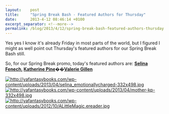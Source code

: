 ```yaml
---
layout:    post
title:     "Spring Break Bash - Featured Authors for Thursday"
date:      2013-4-12 08:46:14 +0100
excerpt_separator: <!--more-->
permalink: /blog/2013/4/12/spring-break-bash-featured-authors-thursday
---
```


Yes yes I know it's already Friday in most parts of the world, but I figured I might as well point out Thursday's featured authors for our Spring Break Bash still.

So, for our Spring Break promo, today's featured authors are: **[Selina Fenech](http://selinafenech.com/), [Katherine Pine](http://katherinepine.com/)��[Valerie Gillen](http://www.amazon.com/Valerie-Gillen/e/B0073B7DQ8/)**

<!--more-->

[<img alt="http://yafantasybooks.com/wp-content/uploads/2013/04/selina_emotionallycharged-332x498.jpg" src="http://yafantasybooks.com/wp-content/uploads/2013/04/selina_emotionallycharged-332x498.jpg" />](http://www.amazon.com/Emotionally-Charged-Empath-Chronicles-ebook/dp/B005WU9Z68/)[<img alt="http://yafantasybooks.com/wp-content/uploads/2013/04/mother-kp-332x498.jpg" src="http://yafantasybooks.com/wp-content/uploads/2013/04/mother-kp-332x498.jpg" />](http://www.amazon.com/gp/product/B00BM4TWRK/)[<img alt="http://yafantasybooks.com/wp-content/uploads/2012/10/ALittleMagic.ereader.jpg" src="http://yafantasybooks.com/wp-content/uploads/2012/10/ALittleMagic.ereader.jpg" />](http://amzn.to/n4rZe2)

